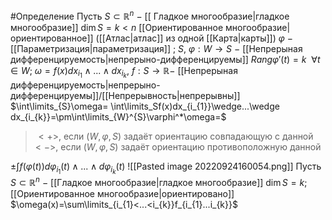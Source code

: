 #Определение 
Пусть $S\subset \mathbb{R}^{n} \ -$ [[ Гладкое многообразие|гладкое многообразие]] $\dim{S}=k<n$ [[Ориентированное многообразие|ориентированное]] ([[Атлас|атлас]] из одной [[Карта|карты]]) 
$\varphi\ -$ [[Параметризация|параметризация]] ; $S$, $\varphi:W\to S\ -$ [[Непрерыная дифференцируемость|непрерыно-дифференцируемы]]
$Rang{\varphi}'(t)=k\ \ \forall t\in W;$
$\omega=f(x)dx_{i_{1}}\wedge...\wedge dx_{i_{k}},\ f:S\to\mathbb{R} -$ [[Непрерыная дифференцируемость|непрерыно-дифференцируемы]]/[[Непрерывность|непрерывны]]
$\int\limits_{S}\omega= \int\limits_Sf(x)dx_{i_{1}}\wedge...\wedge dx_{i_{k}}=\pm\int\limits_{W}^{S}\varphi^*\omega=$
>$<+>$, если $(W,\varphi,S)$ задаёт ориентацию совпадающую с данной
>$<->$, если $(W,\varphi,S)$ задаёт ориентацию противоположную данной

$\pm\int f(\varphi(t))d\varphi_{i_{1}}(t)\wedge...\wedge d\varphi_{i_k}(t)$
![[Pasted image 20220924160054.png]]
Пусть $S\subset \mathbb{R}^{n}\ -$ [[Гладкое многообразие|гладкое многообразие]] $\dim S=k;$  [[Ориентированное многообразие|ориентировано]]
$\omega(x)=\sum\limits_{i_{1}<...<i_{k}}f_{i_{1}...i_{k}}$